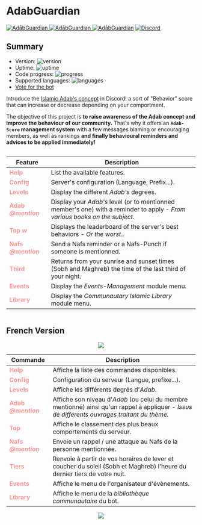 # AdabGuardian
<p>
    <a href="https://top.gg/bot/705373559299637278"> 
        <img src="https://top.gg/api/widget/status/705373559299637278.svg" alt="AdābGuardian" /> </a>
    <a href="https://top.gg/bot/705373559299637278"> 
        <img src="https://top.gg/api/widget/servers/705373559299637278.svg" alt="AdābGuardian" /> </a> 
    <a href="https://top.gg/bot/705373559299637278"> 
        <img src="https://top.gg/api/widget/upvotes/705373559299637278.svg" alt="AdābGuardian" /></a>
    <a href="https://discord.gg/3gp97gX">
        <img src="https://img.shields.io/discord/710518367253168199?logo=discord"
            alt="Discord"></a>
 </p>
 
## Summary

- Version: ![version](https://img.shields.io/badge/version-3.2-blue)
- Uptime: ![uptime](https://img.shields.io/badge/uptime-100%25-brightgreen)
- Code progress: ![progress](https://img.shields.io/badge/progress-78%25-yellowgreen)
- Supported languages: ![languages](https://img.shields.io/badge/english-french-orange)
- [Vote for the bot](https://top.gg/bot/705373559299637278) 

Introduce the [Islamic Adab's concept](https://en.wikipedia.org/wiki/Adab_(Islam)) in Discord! a sort of "Behavior" score that can increase or decrease depending on your comportment.

The objective of this project is **to raise awareness of the Adab concept and improve the behaviour of our community.** That's why it offers an **`Adab-Score` management system** with a few messages blaming or encouraging members, as well as rankings **and finally behavioural reminders and advices to be applied immediately!**

<p align="center">
    <img src="https://i.imgur.com/MAhNDm7.png" alt="" />
    <table>
      <thead>
          <tr>
          <th><strong style ="color: #282828;">Feature</strong></th>
          <th><strong style ="color: #282828;">Description</strong></th>
          </tr>
       </thead>
       <tbody>
          <tr>
          <td><strong style ="color: #ff9595;">Help</strong></td>
          <td>List the available features.</td>
          </tr>
          <tr>
          <td><strong style ="color: #ff9595;">Config</strong></td>
          <td>Server's configuration (Language, Prefix...).</td>
          </tr>
          <tr>
          <td><strong style ="color: #ff9595;">Levels</strong></td>
          <td>Display the different <em>Adab's</em> degrees.</td>
          </tr>
          <tr>
          <td><strong style ="color: #ff9595;">Adab <em>@mention</em></strong></td>
          <td>Display your <em>Adab's</em> level (or to mentionned member's one) with a reminder to apply - <em>From various books on the subject.</em></td>
          </tr>
          <tr>
          <td><strong style ="color: #ff9595;">Top <em>w</em></strong></td>
          <td>Displays the leaderboard of the server's best behaviors - <em>Or the worst..</em></td>
          </tr>
          <tr>
          <td><strong style ="color: #ff9595;">Nafs <em>@mention</em></strong></td>
          <td>Send a Nafs reminder or a Nafs-Punch if someone is mentionned.</td>
          </tr>
          <tr>
          <td><strong style ="color: #ff9595;">Third</strong></td>
          <td>Returns from your sunrise and sunset times (Sobh and Maghreb) the time of the last third of your night.</td>
          </tr>
          <tr>
          <td><strong style ="color: #ff9595;">Events</strong></td>
          <td>Display the <em>Events-Management</em> module menu.</td>
          </tr>
          <tr>
          <td><strong style ="color: #ff9595;">Library</strong></td>
          <td>Display the <em>Communautary Islamic Library</em> module menu.</td>
          </tr>
       </tbody>
      </table>    
      <img src="https://i.imgur.com/Z7KQppZ.png" alt="" />
</p>



## French Version

<p align="center">
    <img src="https://i.imgur.com/QD2de8N.png">
    <table>
      <thead>
      <tr>
      <th><strong style ="color: #282828;">Commande</strong></th>
      <th><strong style ="color: #282828;">Description</strong></th>
      </tr>
      </thead>
      <tbody>
      <tr>
      <td><strong style ="color: #ff9595;">Help</strong></td>
      <td>Affiche la liste des commandes disponibles.</td>
      </tr>
      <tr>
      <td><strong style ="color: #ff9595;">Config</strong></td>
      <td>Configuration du serveur (Langue, prefixe...).</td>
      </tr>
      <tr>
      <td><strong style ="color: #ff9595;">Levels</strong></td>
      <td>Affiche les différents degrés d'<em>Adab</em>.</td>
      </tr>
      <tr>
      <td><strong style ="color: #ff9595;">Adab <em>@mention</em></strong></td>
      <td>Affiche son niveau d'<em>Adab</em> (ou celui du membre mentionné) ainsi qu'un rappel à appliquer - <em>Issus de différents ouvrages traitant du thème.</em></td>
      </tr>
      <tr>
      <td><strong style ="color: #ff9595;">Top</strong></td>
      <td>Affiche le classement des plus beaux comportements du serveur.</td>
      </tr>
      <tr>
      <td><strong style ="color: #ff9595;">Nafs <em>@mention</em></strong></td>
      <td>Envoie un rappel / une attaque au Nafs de la personne mentionnée.</td>
      </tr>
      <tr>
      <td><strong style ="color: #ff9595;">Tiers</strong></td>
      <td>Renvoie à partir de vos horaires de lever et coucher du soleil (Sobh et Maghreb) l'heure du dernier tiers de votre nuit.</td>
      </tr>
      <tr>
      <td><strong style ="color: #ff9595;">Events</strong></td>
      <td>Affiche le menu de l'organisateur d'évènements.</td>
      </tr>
      <tr>
      <td><strong style ="color: #ff9595;">Library</strong></td>
      <td>Affiche le menu de la <em>bibliothèque communautaire</em> du bot.</td>
      </tr>
      </tbody>
  </table>
    <img src="https://i.imgur.com/btuHwqh.png">
</p>

